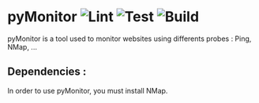 # pyMonitor  ![Lint](https://github.com/vvandenschrieck/pyMonitor-2022/workflows/Lint/badge.svg?branch=main)  ![Test](https://github.com/vvandenschrieck/pyMonitor-2022/workflows/test/badge.svg?branch=main)  ![Build](https://github.com/vvandenschrieck/pyMonitor-2022/workflows/Build/badge.svg?branch=main)


pyMonitor is a tool used to monitor websites using differents probes : Ping, NMap, ... 

## Dependencies : 

In order to use pyMonitor, you must install NMap.  
